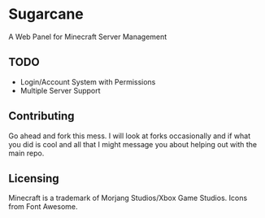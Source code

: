 # Sugarcane

A Web Panel for Minecraft Server Management

## TODO

- Login/Account System with Permissions
- Multiple Server Support

## Contributing

Go ahead and fork this mess. I will look at forks occasionally and if what you did is cool and all that I might message you about helping out with the main repo.

## Licensing

Minecraft is a trademark of Morjang Studios/Xbox Game Studios.
Icons from Font Awesome.